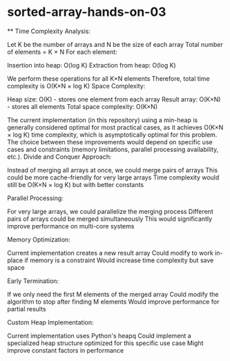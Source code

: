 # sorted-array-hands-on-03
** Time Complexity Analysis:


Let K be the number of arrays and N be the size of each array
Total number of elements = K × N
For each element:

Insertion into heap: O(log K)
Extraction from heap: O(log K)


We perform these operations for all K×N elements
Therefore, total time complexity is O(K×N × log K)
Space Complexity:

Heap size: O(K) - stores one element from each array
Result array: O(K×N) - stores all elements
Total space complexity: O(K×N)

The current implementation (in this repository) using a min-heap is generally considered optimal for most practical cases, as it achieves O(K×N × log K) time complexity, which is asymptotically optimal for this problem. The choice between these improvements would depend on specific use cases and constraints (memory limitations, parallel processing availability, etc.).
Divide and Conquer Approach:

Instead of merging all arrays at once, we could merge pairs of arrays
This could be more cache-friendly for very large arrays
Time complexity would still be O(K×N × log K) but with better constants


Parallel Processing:

For very large arrays, we could parallelize the merging process
Different pairs of arrays could be merged simultaneously
This would significantly improve performance on multi-core systems


Memory Optimization:

Current implementation creates a new result array
Could modify to work in-place if memory is a constraint
Would increase time complexity but save space


Early Termination:

If we only need the first M elements of the merged array
Could modify the algorithm to stop after finding M elements
Would improve performance for partial results


Custom Heap Implementation:

Current implementation uses Python's heapq
Could implement a specialized heap structure optimized for this specific use case
Might improve constant factors in performance



